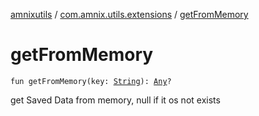 [amnixutils](../index.md) / [com.amnix.utils.extensions](index.md) / [getFromMemory](./get-from-memory.md)

# getFromMemory

`fun getFromMemory(key: `[`String`](https://kotlinlang.org/api/latest/jvm/stdlib/kotlin/-string/index.html)`): `[`Any`](https://kotlinlang.org/api/latest/jvm/stdlib/kotlin/-any/index.html)`?`

get Saved Data from memory, null if it os not exists

